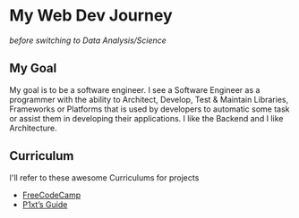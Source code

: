 # My Web Dev Journey 
_before switching to Data Analysis/Science_


## My Goal
My goal is to be a software engineer. I see a Software Engineer as a programmer with the ability to Architect, Develop, Test & Maintain Libraries, Frameworks or Platforms that is used by developers to automatic some task or assist them in developing their applications. I like the Backend and I like Architecture.

## Curriculum
I'll refer to these awesome Curriculums for projects
- [FreeCodeCamp](https://learn.freecodecamp.org/)
- [P1xt’s Guide](https://github.com/P1xt/p1xt-guides#computer-science-and-web-development---comprehensive)
